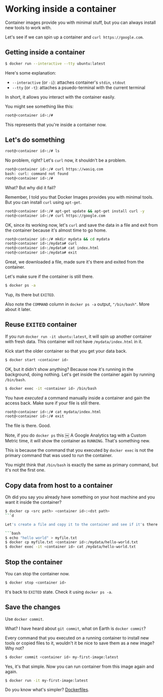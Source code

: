 # Working inside a container
Container images provide you with minimal stuff, but you can always install new tools to work with.

Let's see if we can spin up a container and `curl https://google.com`.

## Getting inside a container
```bash
$ docker run --interactive --tty ubuntu:latest
```

Here's some explanation:

- `--interactive` (or `-i`): attaches container's `stdin`, `stdout`
- `--tty` (or `-t`): attaches a psuedo-terminal with the current terminal

In short, it allows you interact with the container easily.

You might see something like this:

```bash
root@<container id>:/#
```

This represents that you're inside a container now.

## Let's do something
```bash
root@<container id>:/# ls
```

No problem, right? Let's `curl` now, it shouldn't be a problem.

```bash
root@<container id>:/# curl https://wasiq.com
bash: curl: command not found
root@<container id>:/#
```

What? But why did it fail?

Remember, I told you that Docker Images provides you with minimal tools. But you can install `curl` using `apt-get`.

```bash
root@<container id>:/# apt-get update && apt-get install curl -y
root@<container id>:/# curl https://google.com
```

OK, since its working now, let's `curl` and save the data in a file and exit from the container because it's almost time to go home.

```bash
root@<container id>:/# mkdir mydata && cd mydata
root@<container id>:/mydata# curl 
root@<container id>:/mydata# cat index.html
root@<container id>:/mydata# exit
```

Great, we downloaded a file, made sure it's there and exited from the container.

Let's make sure if the container is still there.

```bash
$ docker ps -a
```

Yup, its there but `EXITED`.

Also note the `COMMAND` column in `docker ps -a` output, `"/bin/bash"`. More about it later.

## Reuse `EXITED` container
If you run `docker run -it ubuntu:latest`, it will spin up another container with fresh data. This container will not have `/mydata/index.html` in it.

Kick start the older container so that you get your data back.

```bash
$ docker start <container id>
```

OK, but it didn't show anything? Because now it's running in the background, doing nothing. Let's get inside the container again by running `/bin/bash`.

```bash
$ docker exec -it <container id> /bin/bash
```

You have _executed_ a command manually inside a container and gain the access back. Make sure if your file is still there.

```bash
root@<container id>:/# cat mydata/index.html
root@<container id>:/# exit
```

The file is there. Good.

Note, if you do `docker ps` this
￼ A Google Analytics tag with a Custom Metric time, it will show the container as `RUNNING`. That's something new.

This is because the command that you executed by `docker exec` is not the primary command that was used to run the container.

You might think that `/bin/bash` is exactly the same as primary command, but it's not the first one.

## Copy data from host to a container
Oh did you say you already have something on your host machine and you want it inside the container?

```bash
$ docker cp <src path> <container id>:<dst path>
```d

Let's create a file and copy it to the container and see if it's there.

```bash
$ echo "hello world" > myfile.txt
$ docker cp myfile.txt <container id>:/mydata/hello-world.txt
$ docker exec -it <container id> cat /mydata/hello-world.txt
```

## Stop the container
You can stop the container now.

```bash
$ docker stop <container id>
```

It's back to `EXITED` state. Check it using `docker ps -a`.

## Save the changes
Use `docker commit`.

What? I have heard about `git commit`, what on Earth is `docker commit`?

Every command that you executed on a running container to install new tools or copied files to it, wouldn't it be nice to save them as a new image? Why not?

```bash
$ docker commit <container id> my-first-image:latest
```

Yes, it's that simple. Now you can run container from this image again and again.

```bash
$ docker run -it my-first-image:latest
```

Do you know what's simpler? [Dockerfiles](/lesson-6).
